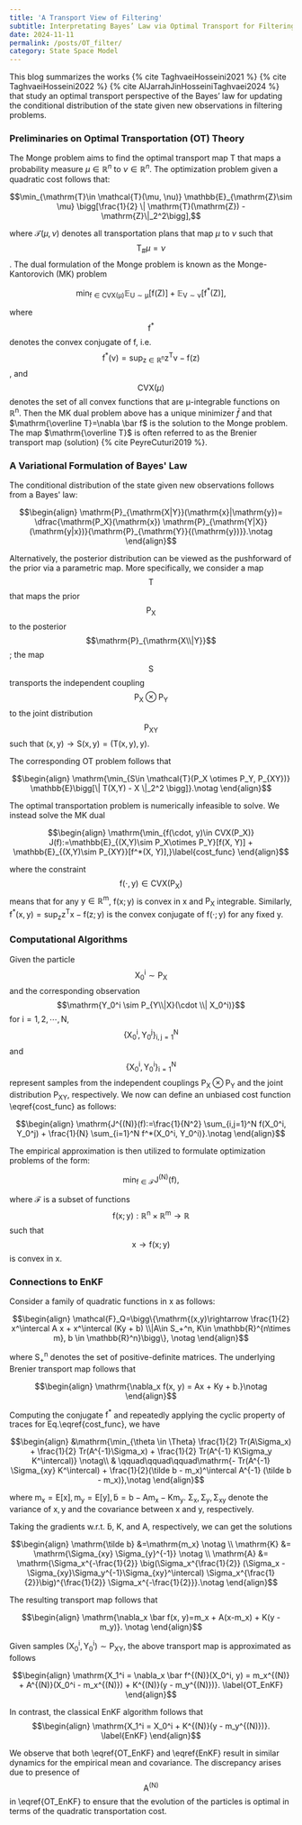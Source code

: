 ```yaml
---
title: 'A Transport View of Filtering'
subtitle: Interpretating Bayes’ Law via Optimal Transport for Filtering Problems
date: 2024-11-11
permalink: /posts/OT_filter/
category: State Space Model
---
```



This blog summarizes the works {% cite TaghvaeiHosseini2021 %} {% cite TaghvaeiHosseini2022  %} {% cite AlJarrahJinHosseiniTaghvaei2024 %} that study an optimal transport perspective of the Bayes’ law for updating the conditional distribution of the state given new observations in filtering problems.


### Preliminaries on Optimal Transportation (OT) Theory

The Monge problem aims to find the optimal transport map $\mathrm{T}$ that maps a probability measure $\mu \in \mathbb{R}^n$ to $\nu \in \mathbb{R}^n$. The optimization problem given a quadratic cost follows that:

<!-- We denote the map by $$\mathrm{T}_{\mathrm{\#}} \mu=\nu$$ and  -->

$$\min_{\mathrm{T}\in \mathcal{T}(\mu, \nu)} \mathbb{E}_{\mathrm{Z}\sim \mu} \bigg[\frac{1}{2} \| \mathrm{T}(\mathrm{Z}) - \mathrm{Z}\|_2^2\bigg],$$

where $\mathcal{T}(\mu, \nu)$ denotes all transportation plans that map $\mu$ to $\nu$ such that $$\mathrm{T}_{\mathrm{\#}} \mu=\nu$$. The dual formulation of the Monge problem is known as the Monge-Kantorovich (MK) problem

$$\mathrm{\min_{f\in \text{CVX}(\mu)} \mathbb{E}_{\mathrm{U} \sim \mu}[f(\mathrm{Z})] + \mathbb{E}_{\mathrm{V} \sim \nu}[f^*(\mathrm{Z})]},$$

where $$\mathrm{f^*}$$ denotes the convex conjugate of $\mathrm{f}$, i.e. $$\mathrm{f^*(\nu)}=\mathrm{\sup_{z\in \mathbb{R}^n} z^T \nu - f(z)}$$, and $$\text{CVX}(\mu)$$ denotes the set of all convex functions that are $\mathrm{\mu}$-integrable functions on $\mathrm{\mathbb{R}^n}$. Then the MK dual problem above has a unique minimizer $\bar f$ and that $\mathrm{\overline T}=\nabla \bar f$ is the solution to the Monge problem. The map $\mathrm{\overline T}$ is often referred to as the Brenier transport map (solution) {% cite PeyreCuturi2019 %}.


### A Variational Formulation of Bayes' Law

The conditional distribution of the state given new observations follows from a Bayes' law:

$$\begin{align}
    \mathrm{P}_{\mathrm{X|Y}}(\mathrm{x}|\mathrm{y})= \dfrac{\mathrm{P_X}(\mathrm{x}) \mathrm{P}_{\mathrm{Y|X}}(\mathrm{y|x})}{\mathrm{P}_{\mathrm{Y}}{(\mathrm{y})}}.\notag
\end{align}$$

Alternatively, the posterior distribution can be viewed as the pushforward of the prior via a parametric map. More specifically, we consider a map $$\mathrm{T}$$ that maps the prior $$\mathrm{P}_{\mathrm{X}}$$ to the posterior $$\mathrm{P}_{\mathrm{X\\|Y}}$$; the map $$\mathrm{S}$$ transports the independent coupling $$\mathrm{P}_{\mathrm{X}} \otimes \mathrm{P}_{\mathrm{Y}}$$ to the joint distribution $$\mathrm{P}_{\mathrm{XY}}$$ such that  $(\mathrm{x,y}) \rightarrow \mathrm{S}(\mathrm{x, y})=(\mathrm{T}(\mathrm{x,y}), \mathrm{y})$. 


The corresponding OT problem follows that 

$$\begin{align}
    \mathrm{\min_{S\in \mathcal{T}(P_X \otimes P_Y, P_{XY})} \mathbb{E}\bigg[\| T(X,Y) - X \|_2^2 \bigg]}.\notag
\end{align}$$

The optimal transportation problem is numerically infeasible to solve. We instead solve the MK dual


$$\begin{align}
    \mathrm{\min_{f(\cdot, y)\in CVX(P_X)} J(f):=\mathbb{E}_{(X,Y)\sim P_X\otimes P_Y}[f(X, Y)] + \mathbb{E}_{(X,Y)\sim P_{XY}}[f^*(X, Y)],}\label{cost_func}
\end{align}$$

where the constraint $$\mathrm{f(\cdot, y) \in \text{CVX}(P_X)}$$ means that for any $\mathrm{y\in \mathbb{R}^m}$,  $\mathrm{f(x;y)}$ is convex in $\mathrm{x}$ and $\mathrm{P_X}$ integrable. Similarly, $\mathrm{f^*(x, y)=\sup_z z^T x - f(z; y)}$ is the convex conjugate of $\mathrm{f(\cdot; y)}$ for any fixed y.

### Computational Algorithms

Given the particle $$\mathrm{X_0^i}\sim \mathrm{P_X}$$ and the corresponding observation $$\mathrm{Y_0^i \sim P_{Y\\|X}(\cdot \\| X_0^i)}$$ for $\mathrm{i=1,2,\cdots, N}$, $$\mathrm{\{X_0^i, Y_0^j\}_{i,j=1}^N}$$ and $$\mathrm{\{X_0^i, Y_0^i\}_{i=1}^N}$$ represent samples from the independent couplings  $\mathrm{P_X\otimes P_Y}$ and the joint distribution $\mathrm{P_{XY}}$, respectively. We now can define an unbiased cost function \eqref{cost_func} as follows:

$$\begin{align}
    \mathrm{J^{(N)}(f):=\frac{1}{N^2} \sum_{i,j=1}^N f(X_0^i, Y_0^j) + \frac{1}{N} \sum_{i=1}^N f^*(X_0^i, Y_0^i)}.\notag
\end{align}$$

The empirical approximation is then utilized to formulate optimization problems of the form:

$$\mathrm{\min_{f\in \mathcal{F}} J^{(N)}(f)},$$

where $\mathcal{F}$ is a subset of functions $$\mathrm{f(x;y): \mathbb{R}^n \times \mathbb{R}^m \rightarrow \mathbb{R}}$$ such that $$\mathrm{x \rightarrow f(x; y)}$$ is convex in $\mathrm{x}$. 


### Connections to EnKF

Consider a family of quadratic functions in $\mathrm{x}$ as follows: 

$$\begin{align}
    \mathcal{F}_Q=\bigg\{\mathrm{(x,y)\rightarrow \frac{1}{2} x^\intercal A x + x^\intercal (Ky + b) \\|A\in S_+^n, K\in \mathbb{R}^{n\times m}, b \in \mathbb{R}^n}\bigg\}, \notag
\end{align}$$

where $\mathrm{S^n_+}$ denotes the set of positive-definite matrices. The underlying Brenier transport map follows that

$$\begin{align}
    \mathrm{\nabla_x f(x, y) = Ax + Ky + b.}\notag
\end{align}$$

Computing the conjugate $\mathrm{f^*}$ and repeatedly applying the cyclic property of traces for Eq.\eqref{cost_func}, we have 

$$\begin{align}
    &\mathrm{\min_{\theta \in \Theta} \frac{1}{2} Tr(A\Sigma_x) + \frac{1}{2} Tr(A^{-1}\Sigma_x) + \frac{1}{2} Tr(A^{-1} K\Sigma_y K^\intercal)} \notag\\
        & \qquad\qquad\qquad\mathrm{- Tr(A^{-1} \Sigma_{xy} K^\intercal) + \frac{1}{2}(\tilde b - m_x)^\intercal A^{-1} (\tilde b - m_x)},\notag
\end{align}$$

where $\mathrm{m_x=E[x], m_y=E[y], \tilde b=b-Am_x - K m_y}$. $\mathrm{\Sigma_{x}, \Sigma_{y}, \Sigma_{xy}}$ denote the variance of $\mathrm{x, y}$ and the covariance between $\mathrm{x}$ and $\mathrm{y}$, respectively. 


Taking the gradients w.r.t. $\mathrm{\tilde b}$, $\mathrm{K}$, and $\mathrm{A}$, respectively, we can get the solutions

$$\begin{align}
    \mathrm{\tilde b} &=\mathrm{m_x} \notag \\
    \mathrm{K} &= \mathrm{\Sigma_{xy} \Sigma_{y}^{-1}} \notag \\
    \mathrm{A} &= \mathrm{\Sigma_x^{-\frac{1}{2}} \big(\Sigma_x^{\frac{1}{2}} (\Sigma_x - \Sigma_{xy}\Sigma_y^{-1}\Sigma_{xy}^\intercal) \Sigma_x^{\frac{1}{2}}\big)^{\frac{1}{2}} \Sigma_x^{-\frac{1}{2}}}.\notag
\end{align}$$

The resulting transport map follows that

$$\begin{align}
    \mathrm{\nabla_x \bar f(x, y)=m_x + A(x-m_x) + K(y - m_y)}. \notag
\end{align}$$

Given samples $\mathrm{(X_0^i, Y_0^i)\sim P_{XY}}$, the above transport map is approximated as follows

$$\begin{align}
    \mathrm{X_1^i = \nabla_x \bar f^{(N)}(X_0^i, y) = m_x^{(N)} + A^{(N)}(X_0^i - m_x^{(N)}) + K^{(N)}(y - m_y^{(N)})}. \label{OT_EnKF}
\end{align}$$


In contrast, the classical EnKF algorithm follows that
$$\begin{align}
    \mathrm{X_1^i =  X_0^i + K^{(N)}(y - m_y^{(N)})}. \label{EnKF}
\end{align}$$

We observe that both \eqref{OT_EnKF} and \eqref{EnKF} result in similar dynamics for the empirical mean and covariance. The discrepancy arises due to presence of $$\mathrm{A^{(N)}}$$ in \eqref{OT_EnKF} to ensure that the evolution of the particles is optimal in terms of the quadratic transportation cost. 

<!-- ##### Restriction to ICNNs

The second class of functions discussed here are ICNNs [1]. This class of neural networks can be used to represent functions f(x; y) that are convex in x. Universal approximation results have been established for ICNNs stating that they can approximate any convex function over a
compact domain with a desired accuracy [7]. In order to employ ICNNs for the proposed variational problem (4), it is necessary to represent their convex conjugates.

Unlike quadratic functions, there are no explicit formulae for the convex conjugates of ICNNs. This issue is resolved in [22] by representing the convex conjugate as the solution to an inner optimization problem leading to a min-max problem of the form:

$$\min_{f(\cdot, y)\in CVX(P_X)} \max_{g\in ICNN} \mathbb{E}_{(X,Y)\sim P_X\otimes P_Y}[f(X, Y)] + \mathbb{E}_{(X,Y)\sim P_{XY}}[\nabla_x g(X, Y)^\intercal X - f(\nabla_x g(X, Y)^\intercal, Y)].$$

The solution to the min-max problem can be numerically approximated using stochastic optimization algorithms resulting in novel nonlinear filtering algorithms for the discretetime setting. -->
